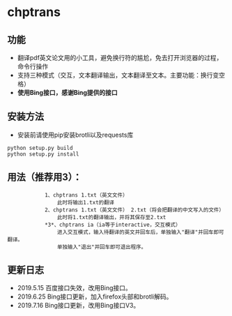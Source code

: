 # chptrans

## 功能
* 翻译pdf英文论文用的小工具，避免换行符的尴尬，免去打开浏览器的过程，命令行操作
* 支持三种模式（交互，文本翻译输出，文本翻译至文本。主要功能：换行变空格）
* **使用Bing接口，感谢Bing提供的接口**


## 安装方法
* 安装前请使用pip安装brotli以及requests库
```
python setup.py build
python setup.py install
```

## 用法（推荐用3）：
```
            1、chptrans 1.txt（英文文件）
                此时将输出1.txt的翻译
            2、chptrans 1.txt（英文文件） 2.txt（将会把翻译的中文写入的文件）
                此时将1.txt的翻译输出，并将其保存至2.txt
            *3*、chptrans ia（ia等于interactive，交互模式）
                进入交互模式，输入待翻译的英文并回车后，单独输入"翻译"并回车即可翻译。
                单独输入"退出"并回车即可退出程序。
```	

## 更新日志
* 2019.5.15 百度接口失效，改用Bing接口。
* 2019.6.25 Bing接口更新，加入firefox头部和brotli解码。
* 2019.7.16 Bing接口更新，改用Bing接口V3。